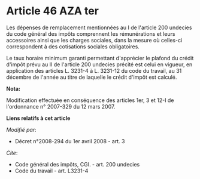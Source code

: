 # Article 46 AZA ter

Les dépenses de remplacement mentionnées au I de l'article 200 undecies du code général des impôts comprennent les
rémunérations et leurs accessoires ainsi que les charges sociales, dans la mesure où celles-ci correspondent à des
cotisations sociales obligatoires. 

Le taux horaire minimum garanti permettant d'apprécier le plafond du crédit d'impôt prévu au II de l'article 200 undecies
précité est celui en vigueur, en application des articles L. 3231-4 à L. 3231-12 du code du travail, au 31 décembre de
l'année au titre de laquelle le crédit d'impôt est calculé.

**Nota:**

Modification effectuée en conséquence des articles 1er, 3 et 12-I de l'ordonnance n° 2007-329 du 12 mars 2007.

**Liens relatifs à cet article**

_Modifié par_:

  - Décret n°2008-294 du 1er avril 2008 - art. 3

_Cite_:

  - Code général des impôts, CGI. - art. 200 undecies
  - Code du travail - art. L3231-4
